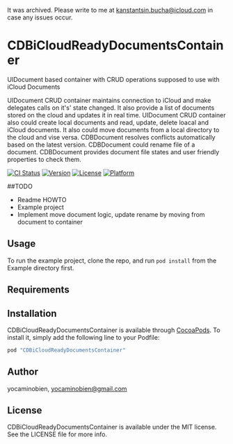 It was archived. Please write to me at kanstantsin.bucha@icloud.com in case any issues occur.

# CDBiCloudReadyDocumentsContainer
UIDocument based container with CRUD operations supposed to use with iCloud Documents

UIDocument CRUD container maintains connection to iCloud and make delegates calls on it's' state changed.
It also provide a list of documents stored on the cloud and updates it in real time.
UIDocument CRUD container also could create local documents and read, update, delete loacal and iCloud documents.
It also could move documents from a local directory to the cloud and vise versa.
CDBDocument resolves conflicts automatically based on the latest version.
CDBDocument could rename file of a document.
CDBDocument provides document file states and user friendly properties to check them.

[![CI Status](http://img.shields.io/travis/yocaminobien/CDBiCloudReadyDocumentsContainer.svg?style=flat)](https://travis-ci.org/yocaminobien/CDBiCloudReadyDocumentsContainer)
[![Version](https://img.shields.io/cocoapods/v/CDBiCloudReadyDocumentsContainer.svg?style=flat)](http://cocoapods.org/pods/CDBiCloudReadyDocumentsContainer)
[![License](https://img.shields.io/cocoapods/l/CDBiCloudReadyDocumentsContainer.svg?style=flat)](http://cocoapods.org/pods/CDBiCloudReadyDocumentsContainer)
[![Platform](https://img.shields.io/cocoapods/p/CDBiCloudReadyDocumentsContainer.svg?style=flat)](http://cocoapods.org/pods/CDBiCloudReadyDocumentsContainer)

##TODO

* Readme HOWTO
* Example project
* Implement move document logic, update rename by moving from document to container 

## Usage

To run the example project, clone the repo, and run `pod install` from the Example directory first.

## Requirements

## Installation

CDBiCloudReadyDocumentsContainer is available through [CocoaPods](http://cocoapods.org). To install
it, simply add the following line to your Podfile:

```ruby
pod "CDBiCloudReadyDocumentsContainer"
```

## Author

yocaminobien, yocaminobien@gmail.com

## License

CDBiCloudReadyDocumentsContainer is available under the MIT license. See the LICENSE file for more info.
